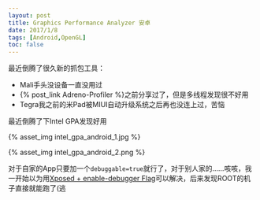```yaml
---
layout: post
title: Graphics Performance Analyzer 安卓
date: 2017/1/8
tags: [Android,OpenGL]
toc: false
---
```


最近倒腾了很久新的抓包工具：

<!--more-->

- Mali手头没设备一直没用过
- {% post_link Adreno-Profiler %}之前分享过了，但是多线程发现很不好用
- Tegra我之前的米Pad被MIUI自动升级系统之后再也没连上过，苦恼

最近倒腾了下Intel GPA发现好用

{% asset_img intel_gpa_android_1.jpg %}

{% asset_img intel_gpa_android_2.png %}

对于自家的App只要加一个`debuggable=true`就行了，对于别人家的……咳咳，我一开始以为用[Xposed + enable-debugger Flag](https://forum.xda-developers.com/xposed/xposed-enable-debugger-flag-t3186969)可以解决，后来发现ROOT的机子直接就能跑了(逃